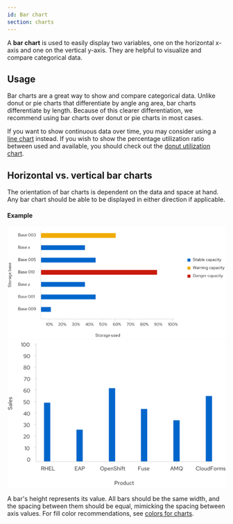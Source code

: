 ```yaml
---
id: Bar chart
section: charts
---
```

A **bar chart** is used to easily display two variables, one on the horizontal x-axis and one on the vertical y-axis. They are helpful to visualize and compare categorical data.

## Usage
Bar charts are a great way to show and compare categorical data. Unlike donut or pie charts that differentiate by angle ang area, bar charts differentiate by length. Because of this clearer differentiation, we recommend using bar charts over donut or pie charts in most cases.

If you want to show continuous data over time, you may consider using a [line chart](/charts/line-chart) instead. If you wish to show the percentage utilization ratio between used and available, you should check out the [donut utilization chart](/charts/donut-utilization-chart).

## Horizontal vs. vertical bar charts

The orientation of bar charts is dependent on the data and space at hand. Any bar chart should be able to be displayed in either direction if applicable.

#### Example
<img src="./img/horizontal-bar-chart.png" alt="Horizontal bar chart" width="737"/>

<br/>

<img src="./img/vertical-bar-chart.png" alt="Vertical bar chart" width="559"/>

A bar's height represents its value. All bars should be the same width, and the spacing between them should be equal, mimicking the spacing between axis values. For fill color recommendations, see [colors for charts](/guidelines/colors-for-charts).
